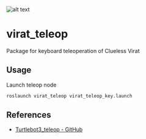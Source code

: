 ![alt text](https://img.shields.io/badge/status-stable-brightgreen)

# virat_teleop

Package for keyboard teleoperation of Clueless Virat

Usage
-----

Launch teleop node

```bash
roslaunch virat_teleop virat_teleop_key.launch
```

References
----------

* [Turtlebot3_teleop - GitHub](https://github.com/ROBOTIS-GIT/turtlebot3/blob/master/turtlebot3_teleop/nodes/turtlebot3_teleop_key)
